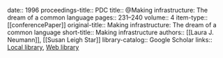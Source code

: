 date:: 1996
proceedings-title:: PDC
title:: @Making infrastructure: The dream of a common language
pages:: 231–240
volume:: 4
item-type:: [[conferencePaper]]
original-title:: Making infrastructure: The dream of a common language
short-title:: Making infrastructure
authors:: [[Laura J. Neumann]], [[Susan Leigh Star]]
library-catalog:: Google Scholar
links:: [Local library](zotero://select/library/items/JKTJWKBT), [Web library](https://www.zotero.org/users/6520516/items/JKTJWKBT)
